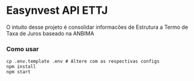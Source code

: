 # Easynvest API ETTJ

O intuito desse projeto é consolidar informacões de Estrutura a Termo de Taxa de Juros baseado na ANBIMA

### Como usar
```
cp .env.template .env # Altere com as respectivas configs
npm install
npm start
```
